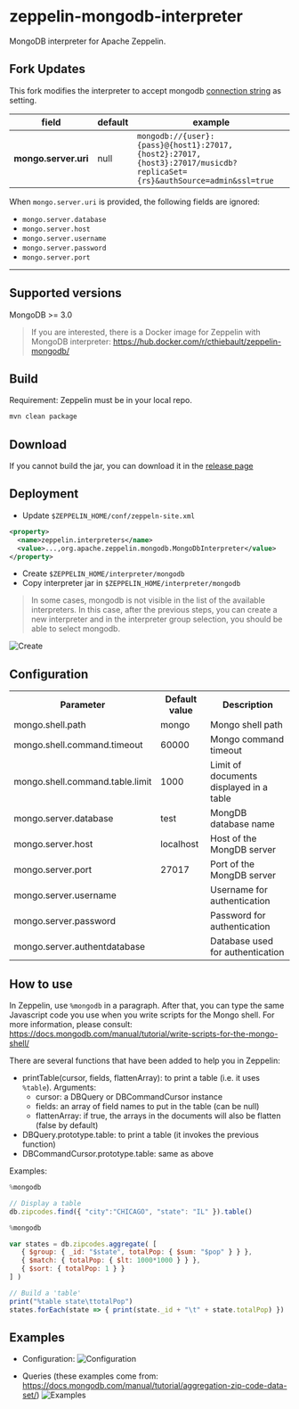 # zeppelin-mongodb-interpreter
MongoDB interpreter for Apache Zeppelin.

## Fork Updates

This fork modifies the interpreter to accept mongodb [connection string](https://docs.mongodb.com/manual/reference/connection-string/) as setting.  

| field                | default   | example
|----------------------|-----------|-------------------------|
| **mongo.server.uri** | null      | ```mongodb://{user}:{pass}@{host1}:27017,{host2}:27017,{host3}:27017/musicdb?replicaSet={rs}&authSource=admin&ssl=true``` |


When `mongo.server.uri` is provided, the following fields are ignored:
- `mongo.server.database`
- `mongo.server.host`
- `mongo.server.username`
- `mongo.server.password`
- `mongo.server.port`  

-----------------

## Supported versions

MongoDB >= 3.0

> If you are interested, there is a Docker image for Zeppelin with MongoDB interpreter: https://hub.docker.com/r/cthiebault/zeppelin-mongodb/

## Build

Requirement: Zeppelin must be in your local repo.

```sh
mvn clean package
```

## Download

If you cannot build the jar, you can download it in the [release page](https://github.com/bbonnin/zeppelin-mongodb-interpreter/releases)

## Deployment

* Update `$ZEPPELIN_HOME/conf/zeppeln-site.xml`
```xml
<property>
  <name>zeppelin.interpreters</name>
  <value>...,org.apache.zeppelin.mongodb.MongoDbInterpreter</value>
</property>
```
* Create `$ZEPPELIN_HOME/interpreter/mongodb`
* Copy interpreter jar in `$ZEPPELIN_HOME/interpreter/mongodb`


> In some cases, mongodb is not visible in the list of the available interpreters. In this case, after the previous steps, you can create a new interpreter and in the interpreter group selection, you should be able to select mongodb.

![Create](docs/zeppelin-mongo-interpreter-install.png)



## Configuration

<table>
  <tr><th>Parameter</th><th>Default value</th><th>Description</th></tr>
  <tr><td>mongo.shell.path</td><td>mongo</td><td>Mongo shell path</td></tr>
  <tr><td>mongo.shell.command.timeout</td><td>60000</td><td>Mongo command timeout</td></tr>
  <tr><td>mongo.shell.command.table.limit</td><td>1000</td><td>Limit of documents displayed in a table</td></tr>
  <tr><td>mongo.server.database</td><td>test</td><td>MongDB database name</td></tr>
  <tr><td>mongo.server.host</td><td>localhost</td><td>Host of the MongDB server</td></tr>
  <tr><td>mongo.server.port</td><td>27017</td><td>Port of the MongDB server</td></tr>
  <tr><td>mongo.server.username</td><td></td><td>Username for authentication</td></tr>
  <tr><td>mongo.server.password</td><td></td><td>Password for authentication</td></tr>
  <tr><td>mongo.server.authentdatabase</td><td></td><td>Database used for authentication</td></tr>
</table>

## How to use

In Zeppelin, use `%mongodb` in a paragraph.
After that, you can type the same Javascript code you use when you write scripts for the Mongo shell.
For more information, please consult: https://docs.mongodb.com/manual/tutorial/write-scripts-for-the-mongo-shell/

There are several functions that have been added to help you in Zeppelin:
* printTable(cursor, fields, flattenArray): to print a table (i.e. it uses `%table`). Arguments:
  * cursor: a DBQuery or DBCommandCursor instance
  * fields: an array of field names to put in the table (can be null)
  * flattenArray: if true, the arrays in the documents will also be flatten (false by default)
* DBQuery.prototype.table: to print a table (it invokes the previous function)
* DBCommandCursor.prototype.table: same as above

Examples:
```javascript
%mongodb

// Display a table
db.zipcodes.find({ "city":"CHICAGO", "state": "IL" }).table()
```

```javascript
%mongodb

var states = db.zipcodes.aggregate( [
   { $group: { _id: "$state", totalPop: { $sum: "$pop" } } },
   { $match: { totalPop: { $lt: 1000*1000 } } },
   { $sort: { totalPop: 1 } }
] )

// Build a 'table'
print("%table state\ttotalPop")
states.forEach(state => { print(state._id + "\t" + state.totalPop) })
```


## Examples

* Configuration:
![Configuration](docs/zeppelin-mongo-config.png)

* Queries (these examples come from: https://docs.mongodb.com/manual/tutorial/aggregation-zip-code-data-set/)
![Examples](docs/zeppelin-mongo-examples.png)


